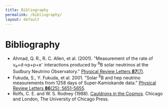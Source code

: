 ```yaml
---
title: Bibliography
permalink: /bibliography/
layout: default
---
```


# Bibliography

* <a name="#ahmed">Ahmad, Q. R., R. C. Allen, et al. (2001)</a>. "Measurement
of the rate of ν<sub>e</sub>+d→p+p+e<sup>-</sup> interactions produced by
<sup>8</sup>B solar neutrinos at the Sudbury Neutrino Observatory." [Physical 
Review Letters __87__(7)](http://dx.doi.org/10.1103/PhysRevLett.87.071301).
* <a name="#fukuda">Fukuda, S., Y. Fukuda, et al. 2001</a>. "Solar
<sup>8</sup>B and hep neutrino measurements from 1258 days of Super-Kamiokande
data." [Physical Review Letters __86__(25): 5651-5655](http://dx.doi.org/10.1103/PhysRevLett.86.5651).
* <a name="#rolfs">Rolfs, C. E. and W. S. Rodney (1988)</a>. [Cauldrons in
the Cosmos](http://www.amazon.com/Cauldrons-Cosmos-Nuclear-Astrophysics-Theoretical/dp/0226724573).
Chicago and London, The University of Chicago Press.
